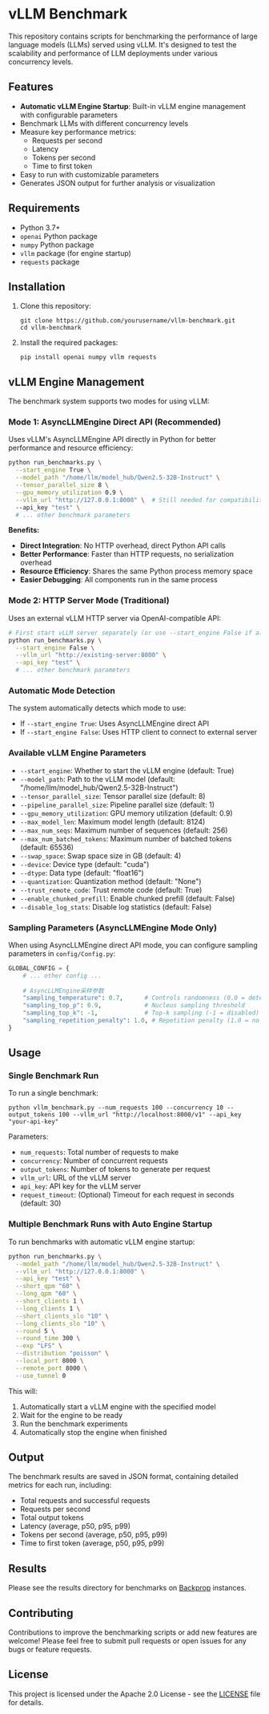 # vLLM Benchmark

This repository contains scripts for benchmarking the performance of large language models (LLMs) served using vLLM. It's designed to test the scalability and performance of LLM deployments under various concurrency levels.

## Features

- **Automatic vLLM Engine Startup**: Built-in vLLM engine management with configurable parameters
- Benchmark LLMs with different concurrency levels
- Measure key performance metrics:
  - Requests per second
  - Latency
  - Tokens per second
  - Time to first token
- Easy to run with customizable parameters
- Generates JSON output for further analysis or visualization

## Requirements

- Python 3.7+
- `openai` Python package
- `numpy` Python package
- `vllm` package (for engine startup)
- `requests` package

## Installation

1. Clone this repository:
   ```
   git clone https://github.com/yourusername/vllm-benchmark.git
   cd vllm-benchmark
   ```

2. Install the required packages:
   ```
   pip install openai numpy vllm requests
   ```

## vLLM Engine Management

The benchmark system supports two modes for using vLLM:

### Mode 1: AsyncLLMEngine Direct API (Recommended)

Uses vLLM's AsyncLLMEngine API directly in Python for better performance and resource efficiency:

```bash
python run_benchmarks.py \
  --start_engine True \
  --model_path "/home/llm/model_hub/Qwen2.5-32B-Instruct" \
  --tensor_parallel_size 8 \
  --gpu_memory_utilization 0.9 \
  --vllm_url "http://127.0.0.1:8000" \  # Still needed for compatibility, but not used for requests
  --api_key "test" \
  # ... other benchmark parameters
```

**Benefits:**
- **Direct Integration**: No HTTP overhead, direct Python API calls
- **Better Performance**: Faster than HTTP requests, no serialization overhead
- **Resource Efficiency**: Shares the same Python process memory space
- **Easier Debugging**: All components run in the same process

### Mode 2: HTTP Server Mode (Traditional)

Uses an external vLLM HTTP server via OpenAI-compatible API:

```bash
# First start vLLM server separately (or use --start_engine False if already running)
python run_benchmarks.py \
  --start_engine False \
  --vllm_url "http://existing-server:8000" \
  --api_key "test" \
  # ... other benchmark parameters
```

### Automatic Mode Detection

The system automatically detects which mode to use:
- If `--start_engine True`: Uses AsyncLLMEngine direct API
- If `--start_engine False`: Uses HTTP client to connect to external server

### Available vLLM Engine Parameters

- `--start_engine`: Whether to start the vLLM engine (default: True)
- `--model_path`: Path to the vLLM model (default: "/home/llm/model_hub/Qwen2.5-32B-Instruct")
- `--tensor_parallel_size`: Tensor parallel size (default: 8)
- `--pipeline_parallel_size`: Pipeline parallel size (default: 1)
- `--gpu_memory_utilization`: GPU memory utilization (default: 0.9)
- `--max_model_len`: Maximum model length (default: 8124)
- `--max_num_seqs`: Maximum number of sequences (default: 256)
- `--max_num_batched_tokens`: Maximum number of batched tokens (default: 65536)
- `--swap_space`: Swap space size in GB (default: 4)
- `--device`: Device type (default: "cuda")
- `--dtype`: Data type (default: "float16")
- `--quantization`: Quantization method (default: "None")
- `--trust_remote_code`: Trust remote code (default: True)
- `--enable_chunked_prefill`: Enable chunked prefill (default: False)
- `--disable_log_stats`: Disable log statistics (default: False)

### Sampling Parameters (AsyncLLMEngine Mode Only)

When using AsyncLLMEngine direct API mode, you can configure sampling parameters in `config/Config.py`:

```python
GLOBAL_CONFIG = {
    # ... other config ...
    
    # AsyncLLMEngine采样参数
    "sampling_temperature": 0.7,      # Controls randomness (0.0 = deterministic, 1.0+ = more random)
    "sampling_top_p": 0.9,            # Nucleus sampling threshold
    "sampling_top_k": -1,             # Top-k sampling (-1 = disabled)
    "sampling_repetition_penalty": 1.0, # Repetition penalty (1.0 = no penalty)
}
```

## Usage

### Single Benchmark Run

To run a single benchmark:

```
python vllm_benchmark.py --num_requests 100 --concurrency 10 --output_tokens 100 --vllm_url "http://localhost:8000/v1" --api_key "your-api-key"
```

Parameters:
- `num_requests`: Total number of requests to make
- `concurrency`: Number of concurrent requests
- `output_tokens`: Number of tokens to generate per request
- `vllm_url`: URL of the vLLM server
- `api_key`: API key for the vLLM server
- `request_timeout`: (Optional) Timeout for each request in seconds (default: 30)

### Multiple Benchmark Runs with Auto Engine Startup

To run benchmarks with automatic vLLM engine startup:

```bash
python run_benchmarks.py \
  --model_path "/home/llm/model_hub/Qwen2.5-32B-Instruct" \
  --vllm_url "http://127.0.0.1:8000" \
  --api_key "test" \
  --short_qpm "60" \
  --long_qpm "60" \
  --short_clients 1 \
  --long_clients 1 \
  --short_clients_slo "10" \
  --long_clients_slo "10" \
  --round 5 \
  --round_time 300 \
  --exp "LFS" \
  --distribution "poisson" \
  --local_port 8000 \
  --remote_port 8000 \
  --use_tunnel 0
```

This will:
1. Automatically start a vLLM engine with the specified model
2. Wait for the engine to be ready
3. Run the benchmark experiments
4. Automatically stop the engine when finished

## Output

The benchmark results are saved in JSON format, containing detailed metrics for each run, including:

- Total requests and successful requests
- Requests per second
- Total output tokens
- Latency (average, p50, p95, p99)
- Tokens per second (average, p50, p95, p99)
- Time to first token (average, p50, p95, p99)

## Results

Please see the results directory for benchmarks on [Backprop](https://backprop.co) instances.

## Contributing

Contributions to improve the benchmarking scripts or add new features are welcome! Please feel free to submit pull requests or open issues for any bugs or feature requests.

## License

This project is licensed under the Apache 2.0 License - see the [LICENSE](LICENSE) file for details.

